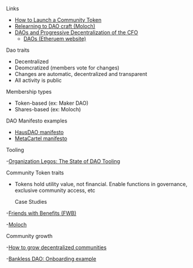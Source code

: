 Links

- [How to Launch a Community Token](https://forefront.market/blog/how-to-launch-a-token)
- [Relearning to DAO craft (Moloch)](https://medium.com/axialabs/relearning-to-dao-craft-b815b3e3f8ef)
- [DAOs and Progressive Decentralization of
  the CFO](https://cdn.discordapp.com/attachments/891756988227289098/898589523917832282/DAOs_and_Progressive_Decentralization_of_the_CFO.pdf)
  - [DAOs (Etheruem website)](https://ethereum.org/en/dao/)

Dao traits

- Decentralized
- Deomcratized (members vote for changes)
- Changes are automatic, decentralized and transparent
- All activity is public

Membership types

- Token-based (ex: Maker DAO)
- Shares-based (ex: Moloch)

DAO Manifesto examples

- [HausDAO manifesto](https://github.com/HausDAO/manifesto)
- [MetaCartel manifesto](https://github.com/metacartel/mission/blob/master/community-first-manifesto.md)

Tooling

-[Organization Legos: The State of DAO Tooling](https://medium.com/1kxnetwork/organization-legos-the-state-of-dao-tooling-866b6879e93e)

Community Token traits

- Tokens hold utility value, not financial. Enable functions in governance, exclusive community access, etc

  Case Studies

-[Friends with Benefits (FWB)](https://www.fwb.help/)

-[Moloch](https://www.molochdao.com/)

Community growth

-[How to grow decentralized communities](https://medium.com/1kxnetwork/how-to-grow-decentralized-communities-1bf1044924f8)

-[Bankless DAO: Onboarding example](https://www.notion.so/Getting-Started-Cheat-Sheet-2521514971984ad4b440e00b3a7a6312)
